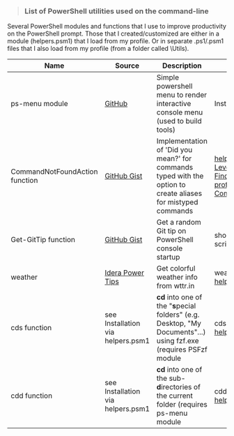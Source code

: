 > ### List of PowerShell utilities used on the command-line
Several PowerShell modules and functions that I use to improve productivity on the PowerShell prompt. Those that I created/customized are either in a module (helpers.psm1) that I load from my profile. Or in separate .ps1/.psm1 files that I also load from my profile (from a folder called \Utils).

| Name | Source | Description | Installation |
| --- | --- | --- | --- |
| ps-menu module | [GitHub](https://github.com/chrisseroka/ps-menu) | Simple powershell menu to render interactive console menu (used to build tools) | Install-Module PS-Menu |
| CommandNotFoundAction function | [GitHub Gist](https://gist.github.com/Jaykul/b8ed295d32ec2500b7becfed38308521) | Implementation of 'Did you mean?' for commands typed with the option to create aliases for mistyped commands | [helpers.psm1/Measure-LevenshteinDistance and Find-ClosestCommand](https://github.com/DBremen/MyPowerShellSetup/blob/master/helpers.psm1), [profile.ps1 for CommandNotFoundAction](https://github.com/DBremen/MyPowerShellSetup/blob/master/profile.ps1) |
| Get-GitTip function | [GitHub Gist](https://gist.github.com/jdhitsolutions/9676ec57fb28af96c08589e3e1a5b72c) | Get a random Git tip on PowerShell console startup | shorter version of the script in [helpers.psm1](https://github.com/DBremen/MyPowerShellSetup/blob/master/helpers.psm1) |
| weather | [Idera Power Tips](https://community.idera.com/database-tools/powershell/powertips/b/tips/posts/creating-colorful-weather-report) | Get colorful weather info from wttr.in | weather function in [helpers.psm1](https://github.com/DBremen/MyPowerShellSetup/blob/master/helpers.psm1) |
| cds function | see Installation via helpers.psm1 | **cd** into one of the "**s**pecial folders" (e.g. Desktop, "My Documents"...) using fzf.exe (requires PSFzf module | cds function in [helpers.psm1](https://github.com/DBremen/MyPowerShellSetup/blob/master/helpers.psm1) |
| cdd function | see Installation via helpers.psm1 | **cd** into one of the sub-**d**irectories of the current folder (requires ps-menu module | cdd function in [helpers.psm1](https://github.com/DBremen/MyPowerShellSetup/blob/master/helpers.psm1) |

